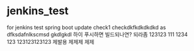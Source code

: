# jenkins_test
for jenkins test spring boot 
update check1
checkdkfkdkdkdkd
as
dfksdafnlkscmsd
gkdlgkdl
하이
푸시하면 빌드되나연?
되라좀
123123
111
1234
123
123123123123
제발용
제제제
제제